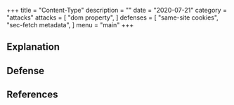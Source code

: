 +++
title = "Content-Type"
description = ""
date = "2020-07-21"
category = "attacks"
attacks = [
    "dom property",
]
defenses = [
    "same-site cookies",
    "sec-fetch metadata",
]
menu = "main"
+++

## Explanation



## Defense

## References

[^1]: Protected tweets exposure through the url, [link](https://hackerone.com/reports/491473)
